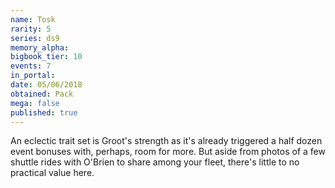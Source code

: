 ```yaml
---
name: Tosk
rarity: 5
series: ds9
memory_alpha:
bigbook_tier: 10
events: 7
in_portal:
date: 05/06/2018
obtained: Pack
mega: false
published: true
---
```


An eclectic trait set is Groot's strength as it's already triggered a half dozen event bonuses with, perhaps, room for more. But aside from photos of a few shuttle rides with O'Brien to share among your fleet, there's little to no practical value here.
